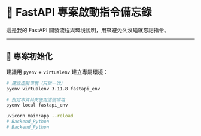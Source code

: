 # 🚀 FastAPI 專案啟動指令備忘錄

這是我的 FastAPI 開發流程與環境說明，用來避免久沒碰就忘記指令。

---

## 📁 專案初始化

建議用 `pyenv` + `virtualenv` 建立專屬環境：

```bash
# 建立虛擬環境（只做一次）
pyenv virtualenv 3.11.8 fastapi_env

# 指定本資料夾使用這個環境
pyenv local fastapi_env

uvicorn main:app --reload
# Backend_Python
# Backend_Python
